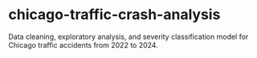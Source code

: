 # chicago-traffic-crash-analysis
Data cleaning, exploratory analysis, and severity classification model for Chicago traffic accidents from 2022 to 2024.
